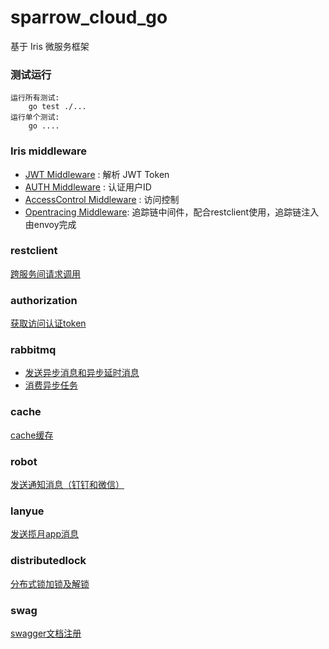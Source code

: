 # sparrow_cloud_go
基于 Iris 微服务框架

### 测试运行 ###

    运行所有测试:
        go test ./...
    运行单个测试:
        go ....

### Iris middleware ###

* [JWT Middleware](/middleware/jwt/README.md) : 解析 JWT Token
* [AUTH Middleware](/middleware/auth/README.md) : 认证用户ID
* [AccessControl Middleware](/middleware/accesscontrol/README.md) : 访问控制
* [Opentracing Middleware](/middleware/opentracing/README.md): 追踪链中间件，配合restclient使用，追踪链注入由envoy完成

### restclient ###

[跨服务间请求调用](/restclient/README.md)

### authorization ###

[获取访问认证token](/authorization/README.md)

### rabbitmq ###

* [发送异步消息和异步延时消息](/rabbitmq/README.md#发送异步消息)
* [消费异步任务](/rabbitmq/README.md#消费异步消息)

### cache ###

[cache缓存](/cache/README.md)

### robot ###

[发送通知消息（钉钉和微信）](/robot/README.md)

### lanyue ###

[发送揽月app消息](/lanyue/README.md)

### distributedlock ###

[分布式锁加锁及解锁](/distributedlock/README.md)

### swag ###

[swagger文档注册](/swag/README.md)